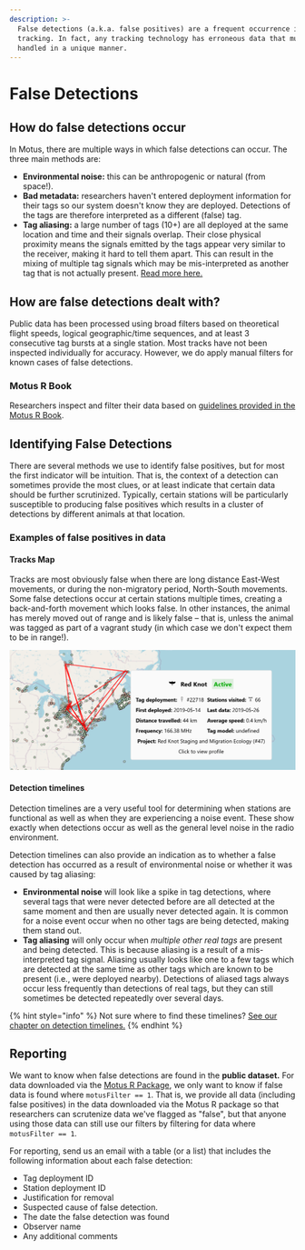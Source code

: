 ```yaml
---
description: >-
  False detections (a.k.a. false positives) are a frequent occurrence in radio
  tracking. In fact, any tracking technology has erroneous data that must be
  handled in a unique manner.
---
```


# False Detections

## How do false detections occur

&#x20;In Motus, there are multiple ways in which false detections can occur. The three main methods are:

* **Environmental noise:** this can be anthropogenic or natural (from space!).
* **Bad metadata:** researchers haven't entered deployment information for their tags so our system doesn't know they are deployed. Detections of the tags are therefore interpreted as a different (false) tag.
* **Tag aliasing:** a large number of tags (10+) are all deployed at the same location and time and their signals overlap. Their close physical proximity means the signals emitted by the tags appear very similar to the receiver, making it hard to tell them apart. This can result in the mixing of multiple tag signals which may be mis-interpreted as another tag that is not actually present. [Read more here.](../../tags/tag-aliasing.md)

## How are false detections dealt with?

Public data has been processed using broad filters based on theoretical flight speeds, logical geographic/time sequences, and at least 3 consecutive tag bursts at a single station. Most tracks have not been inspected individually for accuracy. However, we do apply manual filters for known cases of false detections.

### Motus R Book

Researchers inspect and filter their data based on [guidelines provided in the Motus R Book](https://motuswts.github.io/motus/articles/05-data-cleaning.html).&#x20;

## Identifying False Detections

There are several methods we use to identify false positives, but for most the first indicator will be intuition. That is, the context of a detection can sometimes provide the most clues, or at least indicate that certain data should be further scrutinized. Typically, certain stations will be particularly susceptible to producing false positives which results in a cluster of detections by different animals at that location.

### Examples of false positives in data

#### Tracks Map

Tracks are most obviously false when there are long distance East-West movements, or during the non-migratory period, North-South movements. Some false detections occur at certain stations multiple times, creating a back-and-forth movement which looks false. In other instances, the animal has merely moved out of range and is likely false – that is, unless the animal was tagged as part of a vagrant study (in which case we don't expect them to be in range!).

![Example irregular track where false positives are evident by multiple East-West movements to certain sites](<../../.gitbook/assets/image (16).png>)

#### **Detection timelines**

Detection timelines are a very useful tool for determining when stations are functional as well as when they are experiencing a noise event. These show exactly when detections occur as well as the general level noise in the radio environment.&#x20;

Detection timelines can also provide an indication as to whether a false detection has occurred as a result of environmental noise or whether it was caused by tag aliasing:

* **Environmental noise** will look like a spike in tag detections, where several tags that were never detected before are all detected at the same moment and then are usually never detected again. It is common for a noise event occur when no other tags are being detected, making them stand out.
* **Tag aliasing** will only occur when _multiple other real tags_ are present and being detected. This is because aliasing is a result of a mis-interpreted tag signal. Aliasing usually looks like one to a few tags which are detected at the same time as other tags which are known to be present (i.e., were deployed nearby). Detections of aliased tags always occur less frequently than detections of real tags, but they can still sometimes be detected repeatedly over several days.

{% hint style="info" %}
Not sure where to find these timelines? [See our chapter on detection timelines.](../../project-management/station-management/detection-timelines.md)
{% endhint %}

## Reporting

We want to know when false detections are found in the **public dataset.** For data downloaded via the [Motus R Package](https://motuswts.github.io/motus/), we only want to know if false data is found where `motusFilter == 1`. That is, we provide all data (including false positives) in the data downloaded via the Motus R package so that researchers can scrutenize data we've flagged as "false", but that anyone using those data can still use our filters by filtering for data where `motusFilter == 1`.&#x20;

For reporting, send us an email with a table (or a list) that includes the following information about each false detection:

* Tag deployment ID
* Station deployment ID&#x20;
* Justification for removal
* Suspected cause of false detection.
* The date the false detection was found
* Observer name
* Any additional comments

